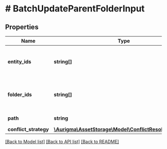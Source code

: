 # # BatchUpdateParentFolderInput

## Properties

Name | Type | Description | Notes
------------ | ------------- | ------------- | -------------
**entity_ids** | **string[]** | List of entities, which are operation subjects. | [optional]
**folder_ids** | **string[]** | List of folders, which are operation subjects. | [optional]
**path** | **string** | New parent folder path. | [optional]
**conflict_strategy** | [**\Aurigma\AssetStorage\Model\ConflictResolvingStrategy**](ConflictResolvingStrategy.md) |  | [optional]

[[Back to Model list]](../../README.md#models) [[Back to API list]](../../README.md#endpoints) [[Back to README]](../../README.md)

